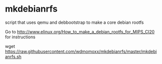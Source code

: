 mkdebianrfs
===========

script that uses qemu and debbootstrap to make a core debian rootfs

Go to http://www.elinux.org/How_to_make_a_debian_rootfs_for_MIPS_CI20 for instructions


wget https://raw.githubusercontent.com/wdmomoxx/mkdebianrfs/master/mkdebianrfs.sh
